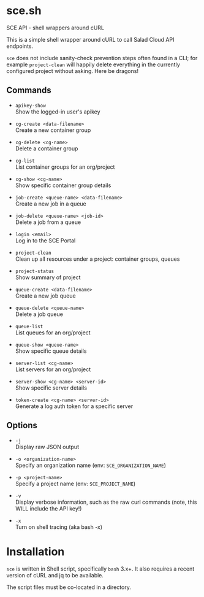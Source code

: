 # sce.sh
SCE API - shell wrappers around cURL

This is a simple shell wrapper around cURL to call Salad Cloud API endpoints.

`sce` does not include sanity-check prevention steps often found in
a CLI; for example `project-clean` will happily delete everything in the
currently configured project without asking.  Here be dragons!

## Commands

* `apikey-show`  
  Show the logged-in user's apikey

* `cg-create <data-filename>`  
  Create a new container group

* `cg-delete <cg-name>`  
  Delete a container group

* `cg-list`  
  List container groups for an org/project

* `cg-show <cg-name>`  
  Show specific container group details

* `job-create <queue-name> <data-filename>`  
  Create a new job in a queue

* `job-delete <queue-name> <job-id>`  
  Delete a job from a queue

* `login <email>`  
  Log in to the SCE Portal

* `project-clean`  
  Clean up all resources under a project: container groups, queues

* `project-status`  
  Show summary of project

* `queue-create <data-filename>`  
  Create a new job queue

* `queue-delete <queue-name>`  
  Delete a job queue

* `queue-list`  
  List queues for an org/project

* `queue-show <queue-name>`  
  Show specific queue details

* `server-list <cg-name>`  
  List servers for an org/project

* `server-show <cg-name> <server-id>`  
  Show specific server details

* `token-create <cg-name> <server-id>`  
  Generate a log auth token for a specific server

## Options

* `-j`  
    Display raw JSON output

* `-o <organization-name>`  
    Specify an organization name (env: `SCE_ORGANIZATION_NAME`)

* `-p <project-name>`  
    Specify a project name (env: `SCE_PROJECT_NAME`)

* `-v`  
    Display verbose information, such as the raw curl commands (note, this WILL include the API key!)

* `-x`  
    Turn on shell tracing (aka bash -x)

# Installation

`sce` is written in Shell script, specifically `bash` 3.x+.  It also requires a
recent version of cURL and jq to be available.

The script files must be co-located in a directory.
